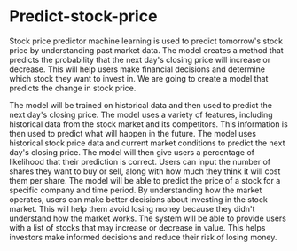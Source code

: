 # Predict-stock-price

Stock price predictor machine learning is used to predict tomorrow's stock price by understanding past market data. The model creates a method that predicts the probability that the next day's closing price will increase or decrease. This will help users make financial decisions and determine which stock they want to invest in. We are going to create a model that predicts the change in stock price.

The model will be trained on historical data and then used to predict the next day's closing price. The model uses a variety of features, including historical data from the stock market and its competitors. This information is then used to predict what will happen in the future. The model uses historical stock price data and current market conditions to predict the next day's closing price. The model will then give users a percentage of likelihood that their prediction is correct. Users can input the number of shares they want to buy or sell, along with how much they think it will cost them per share. The model will be able to predict the price of a stock for a specific company and time period. By understanding how the market operates, users can make better decisions about investing in the stock market. This will help them avoid losing money because they didn't understand how the market works. The system will be able to provide users with a list of stocks that may increase or decrease in value. This helps investors make informed decisions and reduce their risk of losing money.
